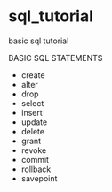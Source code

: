 # sql_tutorial
basic sql tutorial

BASIC SQL STATEMENTS
- create
- alter
- drop
- select
- insert
- update
- delete
- grant
- revoke
- commit
- rollback
- savepoint
